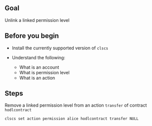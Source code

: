 ## Goal

Unlink a linked permission level

## Before you begin

* Install the currently supported version of `clscs`

* Understand the following:
  * What is an account
  * What is permission level
  * What is an action

## Steps

Remove a linked permission level from an action `transfer` of contract `hodlcontract`

```sh
clscs set action permission alice hodlcontract transfer NULL
```